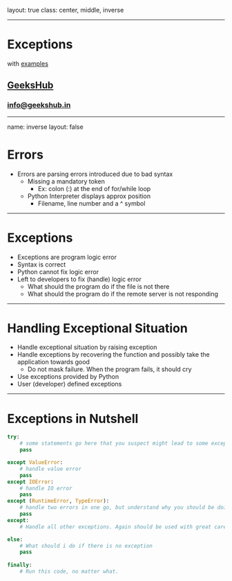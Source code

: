 layout: true
class: center, middle, inverse

---

# Exceptions
with [examples](examples/exceptions.ipynb)
## [GeeksHub](http://www.geekshub.in)
### [info@geekshub.in](mailto:info@geekshub.in)

---

name: inverse
layout: false

# Errors
* Errors are parsing errors introduced due to bad syntax
  * Missing a mandatory token
    * Ex: colon (:) at the end of for/while loop
  * Python Interpreter displays approx position
    * Filename, line number and a ^ symbol

---

# Exceptions
* Exceptions are program logic error
* Syntax is correct
* Python cannot fix logic error
* Left to developers to fix (handle) logic error
    * What should the program do if the file is not there
    * What should the program do if the remote server is not responding

---

# Handling Exceptional Situation
* Handle exceptional situation by raising exception
* Handle exceptions by recovering the function and possibly take the application towards good
    * Do not mask failure. When the program fails, it should cry
* Use exceptions provided by Python
* User (developer) defined exceptions

---

# Exceptions in Nutshell
```python
try:
    # some statements go here that you suspect might lead to some exceptions
    pass

except ValueError:
    # handle value error
    pass
except IOError:
    # handle IO error
    pass
except (RuntimeError, TypeError):
    # handle two errors in one go, but understand why you should be doing this
    pass
except:
    # Handle all other exceptions. Again should be used with great care

else:
    # What should i do if there is no exception
    pass
    
finally:
    # Run this code, no matter what.
```

